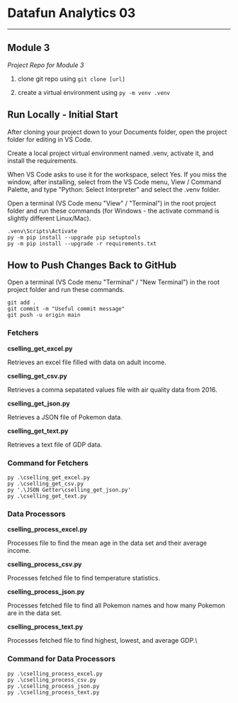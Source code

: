 # Datafun Analytics 03

---

## Module 3
*Project Repo for Module 3*

1. clone git repo using `git clone [url]`

2. create a virtual environment using `py -m venv .venv`

## Run Locally - Initial Start

After cloning your project down to your Documents folder, open the project folder for editing in VS Code.

Create a local project virtual environment named .venv, activate it, and install the requirements.

When VS Code asks to use it for the workspace, select Yes.
If you miss the window, after installing, select from the VS Code menu, View / Command Palette, and type "Python: Select Interpreter" and select the .venv folder.

Open a terminal (VS Code menu "View" / "Terminal") in the root project folder and run these commands (for Windows - the activate command is slightly different Linux/Mac).

```shell
.venv\Scripts\Activate
py -m pip install --upgrade pip setuptools
py -m pip install --upgrade -r requirements.txt
```

## How to Push Changes Back to GitHub

Open a terminal (VS Code menu "Terminal" / "New Terminal") in the root project folder and run these commands.

```shell
git add .
git commit -m "Useful commit message"
git push -u origin main
```

### Fetchers
**cselling_get_excel.py**

Retrieves an excel file filled with data on adult income.

**cselling_get_csv.py**

Retrieves a comma sepatated values file with air quality data from 2016.

**cselling_get_json.py**

Retrieves a JSON file of Pokemon data.

**cselling_get_text.py**

Retrieves a text file of GDP data.

### Command for Fetchers
```shell
py .\cselling_get_excel.py
py .\cselling_get_csv.py
py '.\JSON Getter\cselling_get_json.py'
py .\cselling_get_text.py
```

### Data Processors
**cselling_process_excel.py**

Processes file to find the mean age in the data set and their average income.

**cselling_process_csv.py**

Processes fetched file to find temperature statistics.

**cselling_process_json.py**

Processes fetched file to find all Pokemon names and how many Pokemon are in the data set.

**cselling_process_text.py**

Processes fetched file to find highest, lowest, and average GDP.\

### Command for Data Processors
```shell
py .\cselling_process_excel.py
py .\cselling_process_csv.py
py .\cselling_process_json.py
py .\cselling_process_text.py
```

